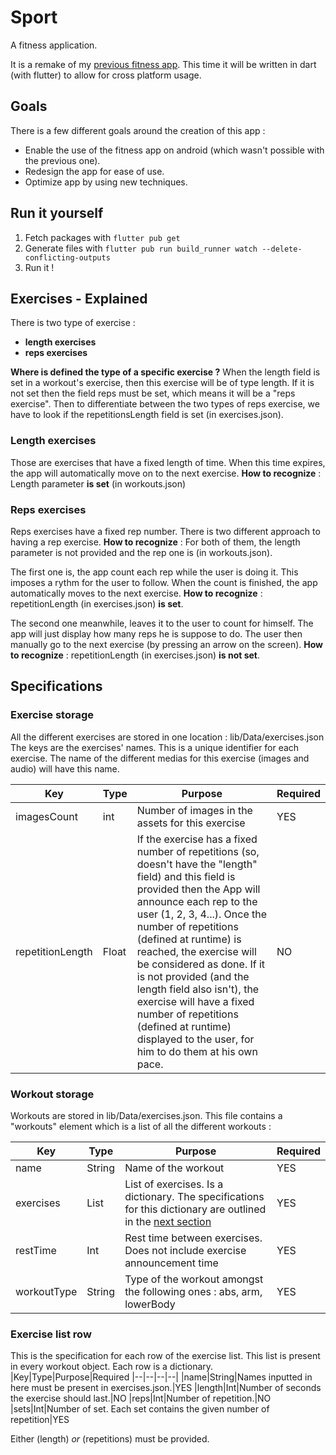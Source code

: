 # Sport

A fitness application. 

It is a remake of my [previous fitness app](https://github.com/PngHash-Titouan/Sport). This time it will be written in dart (with flutter) to allow for cross platform usage.

## Goals

There is a few different goals around the creation of this app :

- Enable the use of the fitness app on android (which wasn't possible with the previous one).
- Redesign the app for ease of use.
- Optimize app by using new techniques.

## Run it yourself

1. Fetch packages with `flutter pub get`
2. Generate files with `flutter pub run build_runner watch --delete-conflicting-outputs`
3. Run it !

## Exercises - Explained

There is two type of exercise :
 - **length exercises**
 - **reps exercises**

**Where is defined the type of a specific exercise ?** 
When the length field is set in a workout's exercise, then this exercise will be of type length. If it is not set then the field reps  must be set, which means it will be a "reps exercise". Then to differentiate between the two types of reps exercise, we have to look if the repetitionsLength field is set (in exercises.json). 

### Length exercises
Those are exercises that have a fixed length of time. When this time expires, the app will automatically move on to the next exercise. **How to recognize** : Length parameter **is set** (in workouts.json)

### Reps exercises
Reps exercises have a fixed rep number. There is two different approach to having a rep exercise. **How to recognize** : For both of them, the length parameter is not provided and the rep one is (in workouts.json).

The first one is, the app count each rep while the user is doing it. This imposes a rythm for the user to follow. When the count is finished, the app automatically moves to the next exercise. **How to recognize** : repetitionLength (in exercises.json) **is set**.

The second one meanwhile, leaves it to the user to count for himself. The app will just display how many reps he is suppose to do. The user then manually go to the next exercise (by pressing an arrow on the screen). **How to recognize** : repetitionLength (in exercises.json) **is not set**.

## Specifications

### Exercise storage

All the different exercises are stored in one location : lib/Data/exercises.json
The keys are the exercises' names. This is a unique identifier for each exercise. The name of the different medias for this exercise (images and audio) will have this name.

|Key|Type|Purpose|Required|
|--|--|--|--|
|imagesCount|int|Number of images in the assets for this exercise|YES
|repetitionLength|Float|If the exercise has a fixed number of repetitions (so, doesn't have the "length" field) and this field is provided then the App will announce each rep to the user (1, 2, 3, 4...). Once the number of repetitions (defined at runtime) is reached, the exercise will be considered as done. If it is not provided (and the length field also isn't), the exercise will have a fixed number of repetitions (defined at runtime) displayed to the user, for him to do them at his own pace.|NO|

### Workout storage

Workouts are stored in lib/Data/exercises.json. 
This file contains a "workouts" element which is a list of all the different workouts :

|Key|Type|Purpose|Required
|--|--|--|--|
|name|String|Name of the workout|YES
|exercises|List|List of exercises. Is a dictionary. The specifications for this dictionary are outlined in the [next section](#exercise_list_row)|YES
|restTime|Int|Rest time between exercises. Does not include exercise announcement time|YES
|workoutType|String|Type of the workout amongst the following ones : abs, arm, lowerBody |YES

### Exercise list row <a name="exercise_list_row"></a>

This is the specification for each row of the exercise list. This list is present in every workout object. Each row is a dictionary.
|Key|Type|Purpose|Required
|--|--|--|--|
|name|String|Names inputted in here must be present in exercises.json.|YES
|length|Int|Number of seconds the exercise should last.|NO
|reps|Int|Number of repetition.|NO
|sets|Int|Number of set. Each set contains the given number of repetition|YES

Either (length) *or* (repetitions) must be provided.
